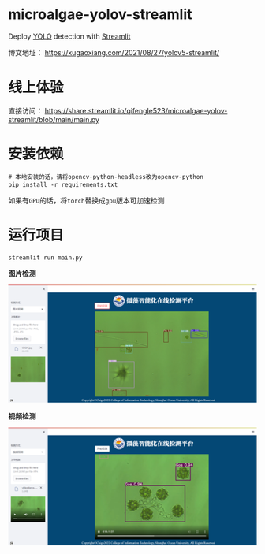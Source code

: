 # microalgae-yolov-streamlit

Deploy [YOLO](https://github.com/ultralytics/yolov5/releases/tag/v5.0) detection with [Streamlit](https://github.com/streamlit/streamlit)

博文地址： <https://xugaoxiang.com/2021/08/27/yolov5-streamlit/>

# 线上体验

直接访问： <https://share.streamlit.io/qifengle523/microalgae-yolov-streamlit/blob/main/main.py>

# 安装依赖

```
# 本地安装的话，请将opencv-python-headless改为opencv-python
pip install -r requirements.txt
```

如果有`GPU`的话，将`torch`替换成`gpu`版本可加速检测

# 运行项目

```
streamlit run main.py
```

**图片检测**

![microalgae-yolov-streamlit image detection](data/images/image.png)

**视频检测**

![microalgae-yolov-streamlit video detection](data/images/video.png)
